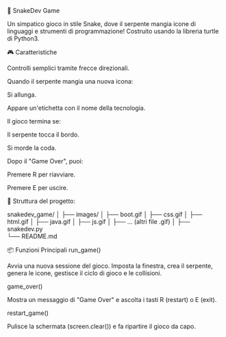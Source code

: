 🐍 SnakeDev Game

Un simpatico gioco in stile Snake, dove il serpente mangia icone di linguaggi e strumenti di programmazione! Costruito usando la libreria turtle di Python3.

🎮 Caratteristiche

Controlli semplici tramite frecce direzionali.

Quando il serpente mangia una nuova icona:

Si allunga.

Appare un'etichetta con il nome della tecnologia.

Il gioco termina se:

Il serpente tocca il bordo.

Si morde la coda.

Dopo il "Game Over", puoi:

Premere R per riavviare.

Premere E per uscire.

📁 Struttura del progetto:

snakedev_game/
│
├── images/
│   ├── boot.gif
│   ├── css.gif
│   ├── html.gif
│   ├── java.gif
│   ├── js.gif
│   ├── ... (altri file .gif)
│
├── snakedev.py          
└── README.md  

📦 Funzioni Principali
run_game()

Avvia una nuova sessione del gioco. Imposta la finestra, crea il serpente, genera le icone, gestisce il ciclo di gioco e le collisioni.

game_over()

Mostra un messaggio di "Game Over" e ascolta i tasti R (restart) o E (exit).

restart_game()

Pulisce la schermata (screen.clear()) e fa ripartire il gioco da capo.
